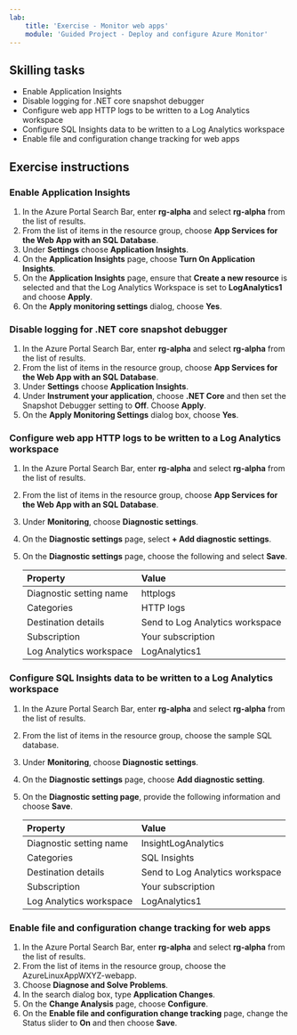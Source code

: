 ```yaml
---
lab:
    title: 'Exercise - Monitor web apps'
    module: 'Guided Project - Deploy and configure Azure Monitor'
---
```


## Skilling tasks

- Enable Application Insights
- Disable logging for .NET core snapshot debugger
- Configure web app HTTP logs to be written to a Log Analytics workspace
- Configure SQL Insights data to be written to a Log Analytics workspace
- Enable file and configuration change tracking for web apps

## Exercise instructions

### Enable Application Insights

1. In the Azure Portal Search Bar, enter **rg-alpha** and select **rg-alpha** from the list of results.
1. From the list of items in the resource group, choose **App Services for the Web App with an SQL Database**.
1. Under **Settings** choose **Application Insights**.
1. On the **Application Insights** page, choose **Turn On Application Insights**.
1. On the **Application Insights** page, ensure that **Create a new resource** is selected and that the Log Analytics Workspace is set to **LogAnalytics1** and choose **Apply**.
1. On the **Apply monitoring settings** dialog, choose **Yes**.

### Disable logging for .NET core snapshot debugger

1. In the Azure Portal Search Bar, enter **rg-alpha** and select **rg-alpha** from the list of results.
1. From the list of items in the resource group, choose **App Services for the Web App with an SQL Database**.
1. Under **Settings** choose **Application Insights**.
1. Under **Instrument your application**, choose **.NET Core** and then set the Snapshot Debugger setting to **Off**. Choose **Apply**.
1. On the **Apply Monitoring Settings** dialog box, choose **Yes**.

### Configure web app HTTP logs to be written to a Log Analytics workspace

1. In the Azure Portal Search Bar, enter **rg-alpha** and select **rg-alpha** from the list of results.
1. From the list of items in the resource group, choose **App Services for the Web App with an SQL Database**.
1. Under **Monitoring**, choose **Diagnostic settings**.
1. On the **Diagnostic settings** page, select **+ Add diagnostic settings**.
1. On the **Diagnostic settings** page, choose the following and select **Save**.

    | Property | Value    |
    |:---------|:---------|
    | Diagnostic setting name  | httplogs   |
    | Categories	| HTTP logs  |
    | Destination details	| Send to Log Analytics workspace  |
    | Subscription	| Your subscription  |
    | Log Analytics workspace 	| LogAnalytics1   |

### Configure SQL Insights data to be written to a Log Analytics workspace

1. In the Azure Portal Search Bar, enter **rg-alpha** and select **rg-alpha** from the list of results.
1. From the list of items in the resource group, choose the sample SQL database.
1. Under **Monitoring**, choose **Diagnostic settings**.
1. On the **Diagnostic settings** page, choose **Add diagnostic setting**.
1. On the **Diagnostic setting page**, provide the following information and choose **Save**.

    | Property | Value    |
    |:---------|:---------|
    | Diagnostic setting name  | InsightLogAnalytics   |
    | Categories	| SQL Insights  |
    | Destination details	| Send to Log Analytics workspace  |
    | Subscription	| Your subscription  |
    | Log Analytics workspace 	| LogAnalytics1   |

### Enable file and configuration change tracking for web apps

1. In the Azure Portal Search Bar, enter **rg-alpha** and select **rg-alpha** from the list of results.
1. From the list of items in the resource group, choose the AzureLinuxAppWXYZ-webapp.
1. Choose **Diagnose and Solve Problems**.
1. In the search dialog box, type **Application Changes**.
1. On the **Change Analysis** page, choose **Configure**.
1. On the **Enable file and configuration change tracking** page, change the Status slider to **On** and then choose **Save**.

